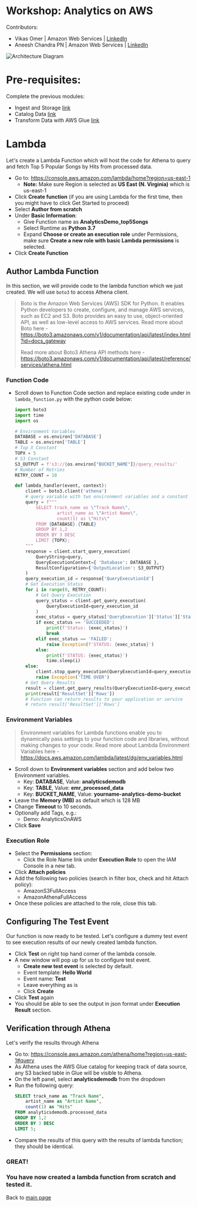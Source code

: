 # Workshop: Analytics on AWS

Contributors:

* Vikas Omer | Amazon Web Services | [LinkedIn](https://www.linkedin.com/in/vikas-omer/)
* Aneesh Chandra PN | Amazon Web Services | [LinkedIn](https://www.linkedin.com/in/aneesh-chandra-pn/)

![Architecture Diagram](../img/lambda.png)

# Pre-requisites:  
Complete the previous modules:
* Ingest and Storage [link](../modules/ingest.md)
* Catalog Data [link](../modules/catalog.md)
* Transform Data with AWS Glue [link](../modules/transform_glue.md)

# Lambda

Let's create a Lambda Function which will host the code for Athena to query and fetch Top 5 Popular Songs by Hits from processed data.

* Go to: https://console.aws.amazon.com/lambda/home?region=us-east-1
  * **Note:** Make sure Region is selected as **US East (N. Virginia)** which is us-east-1
* Click **Create function** (if you are using Lambda for the first time, then you might have to click Get Started to proceed)
* Select **Author from scratch**
* Under **Basic Information**:
  * Give Function name as **AnalyticsDemo_top5Songs**
  * Select Runtime as **Python 3.7**
  * Expand **Choose or create an execution role** under Permissions, make sure **Create a new role with basic Lambda permissions** is selected.
* Click **Create Function**

## Author Lambda Function

In this section, we will provide code to the lambda function which we just created. We will use `boto3` to access Athena client. 

> Boto is the Amazon Web Services (AWS) SDK for Python. It enables Python developers to create, configure, and manage AWS services, such as EC2 and S3. Boto provides an easy to use, object-oriented API, as well as low-level access to AWS services. Read more about Boto here - https://boto3.amazonaws.com/v1/documentation/api/latest/index.html?id=docs_gateway
>
> Read more about Boto3 Athena API methods here - https://boto3.amazonaws.com/v1/documentation/api/latest/reference/services/athena.html

### Function Code

* Scroll down to Function Code section and replace existing code under in `lambda_function.py` with the python code below:

  ```python
  import boto3
  import time
  import os
  
  # Environment Variables
  DATABASE = os.environ['DATABASE']
  TABLE = os.environ['TABLE']
  # Top X Constant
  TOPX = 5
  # S3 Constant
  S3_OUTPUT = f's3://{os.environ["BUCKET_NAME"]}/query_results/'
  # Number of Retries
  RETRY_COUNT = 10
  
  def lambda_handler(event, context):
      client = boto3.client('athena')
      # query variable with two environment variables and a constant
      query = f"""
          SELECT track_name as \"Track Name\", 
                  artist_name as \"Artist Name\",
                  count(1) as \"Hits\" 
          FROM {DATABASE}.{TABLE} 
          GROUP BY 1,2 
          ORDER BY 3 DESC
          LIMIT {TOPX};
      """
      response = client.start_query_execution(
          QueryString=query,
          QueryExecutionContext={ 'Database': DATABASE },
          ResultConfiguration={'OutputLocation': S3_OUTPUT}
      )
      query_execution_id = response['QueryExecutionId']
      # Get Execution Status
      for i in range(0, RETRY_COUNT):
          # Get Query Execution
          query_status = client.get_query_execution(
              QueryExecutionId=query_execution_id
          )
          exec_status = query_status['QueryExecution']['Status']['State']
          if exec_status == 'SUCCEEDED':
              print(f'Status: {exec_status}')
              break
          elif exec_status == 'FAILED':
              raise Exception(f'STATUS: {exec_status}')
          else:
              print(f'STATUS: {exec_status}')
              time.sleep(i)
      else:
          client.stop_query_execution(QueryExecutionId=query_execution_id)
          raise Exception('TIME OVER')
      # Get Query Results
      result = client.get_query_results(QueryExecutionId=query_execution_id)
      print(result['ResultSet']['Rows'])
      # Function can return results to your application or service
      # return result['ResultSet']['Rows']
  ```

### Environment Variables

> Environment variables for Lambda functions enable you to dynamically pass settings to your function code and libraries, without making changes to your code. Read more about Lambda Environment Variables here - https://docs.aws.amazon.com/lambda/latest/dg/env_variables.html

* Scroll down to **Environment variables** section and add below two Environment variables.
  * Key: **DATABASE**, Value: **analyticsdemodb**
  * Key: **TABLE**, Value: **emr_processed_data**
  * Key: **BUCKET_NAME**, Value: **yourname-analytics-demo-bucket**
* Leave the **Memory (MB)** as default which is 128 MB
* Change **Timeout** to 10 seconds.
* Optionally add Tags, e.g.:
    * Demo: AnalyticsOnAWS
* Click **Save**

### Execution Role

* Select the **Permissions** section:
  * Click the Role Name link under **Execution Role** to open the IAM Console in a new tab.
* Click **Attach policies**
* Add the following two policies (search in filter box, check and hit Attach policy):
  * AmazonS3FullAccess
  * AmazonAthenaFullAccess
* Once these policies are attached to the role, close this tab.

## Configuring The Test Event

Our function is now ready to be tested. Let's configure a dummy test event to see execution results of our newly created lambda function.

* Click **Test** on right top hand corner of the lambda console.
* A new window will pop up for us to configure test event.
  * **Create new test event** is selected by default.
  * Event template: **Hello World**
  * Event name: **Test**
  * Leave everything as is
  * Click **Create**
* Click **Test** again
* You should be able to see the output in json format under **Execution Result** section.

## Verification through Athena

Let's verify the results through Athena

* Go to: https://console.aws.amazon.com/athena/home?region=us-east-1#query
* As Athena uses the AWS Glue catalog for keeping track of data source, any S3 backed table in Glue will be visible to Athena.
* On the left panel, select **analyticsdemodb** from the dropdown
* Run the following query:
  ```sql
  SELECT track_name as "Track Name",
      artist_name as "Artist Name",
      count(1) as "Hits" 
  FROM analyticsdemodb.processed_data 
  GROUP BY 1,2 
  ORDER BY 3 DESC 
  LIMIT 5;
  ```
* Compare the results of this query with the results of lambda function; they should be identical.

### GREAT! 

### You have now created a lambda function from scratch and tested it.

Back to [main page](../readme.md)
